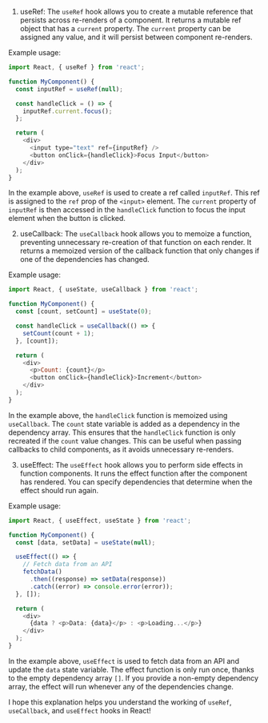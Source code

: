 1. useRef:
The `useRef` hook allows you to create a mutable reference that persists across re-renders of a component. It returns a mutable ref object that has a `current` property. The `current` property can be assigned any value, and it will persist between component re-renders.

Example usage:
```javascript
import React, { useRef } from 'react';

function MyComponent() {
  const inputRef = useRef(null);

  const handleClick = () => {
    inputRef.current.focus();
  };

  return (
    <div>
      <input type="text" ref={inputRef} />
      <button onClick={handleClick}>Focus Input</button>
    </div>
  );
}
```

In the example above, `useRef` is used to create a ref called `inputRef`. This ref is assigned to the `ref` prop of the `<input>` element. The `current` property of `inputRef` is then accessed in the `handleClick` function to focus the input element when the button is clicked.

2. useCallback:
The `useCallback` hook allows you to memoize a function, preventing unnecessary re-creation of that function on each render. It returns a memoized version of the callback function that only changes if one of the dependencies has changed.

Example usage:
```javascript
import React, { useState, useCallback } from 'react';

function MyComponent() {
  const [count, setCount] = useState(0);

  const handleClick = useCallback(() => {
    setCount(count + 1);
  }, [count]);

  return (
    <div>
      <p>Count: {count}</p>
      <button onClick={handleClick}>Increment</button>
    </div>
  );
}
```

In the example above, the `handleClick` function is memoized using `useCallback`. The `count` state variable is added as a dependency in the dependency array. This ensures that the `handleClick` function is only recreated if the `count` value changes. This can be useful when passing callbacks to child components, as it avoids unnecessary re-renders.

3. useEffect:
The `useEffect` hook allows you to perform side effects in function components. It runs the effect function after the component has rendered. You can specify dependencies that determine when the effect should run again.

Example usage:
```javascript
import React, { useEffect, useState } from 'react';

function MyComponent() {
  const [data, setData] = useState(null);

  useEffect(() => {
    // Fetch data from an API
    fetchData()
      .then((response) => setData(response))
      .catch((error) => console.error(error));
  }, []);

  return (
    <div>
      {data ? <p>Data: {data}</p> : <p>Loading...</p>}
    </div>
  );
}
```

In the example above, `useEffect` is used to fetch data from an API and update the `data` state variable. The effect function is only run once, thanks to the empty dependency array `[]`. If you provide a non-empty dependency array, the effect will run whenever any of the dependencies change.

I hope this explanation helps you understand the working of `useRef`, `useCallback`, and `useEffect` hooks in React!